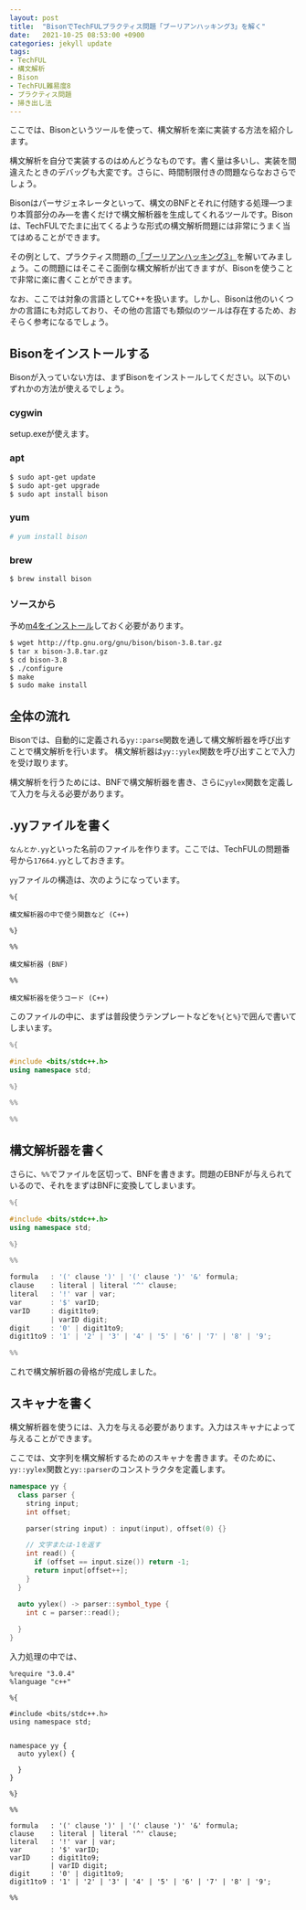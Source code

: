 ```yaml
---
layout: post
title:  "BisonでTechFULプラクティス問題「ブーリアンハッキング3」を解く"
date:   2021-10-25 08:53:00 +0900
categories: jekyll update
tags:
- TechFUL
- 構文解析
- Bison
- TechFUL難易度8
- プラクティス問題
- 掃き出し法
---
```


ここでは、Bisonというツールを使って、構文解析を楽に実装する方法を紹介します。

構文解析を自分で実装するのはめんどうなものです。書く量は多いし、実装を間違えたときのデバッグも大変です。さらに、時間制限付きの問題ならなおさらでしょう。

Bisonはパーサジェネレータといって、構文のBNFとそれに付随する処理―つまり本質部分のみ―を書くだけで構文解析器を生成してくれるツールです。Bisonは、TechFULでたまに出てくるような形式の構文解析問題には非常にうまく当てはめることができます。

その例として、プラクティス問題の[「ブーリアンハッキング3」](https://techful-programming.com/user/practice/problem/coding/17664)を解いてみましょう。この問題にはそこそこ面倒な構文解析が出てきますが、Bisonを使うことで非常に楽に書くことができます。

なお、ここでは対象の言語としてC++を扱います。しかし、Bisonは他のいくつかの言語にも対応しており、その他の言語でも類似のツールは存在するため、おそらく参考になるでしょう。

## Bisonをインストールする

Bisonが入っていない方は、まずBisonをインストールしてください。以下のいずれかの方法が使えるでしょう。

### cygwin

setup.exeが使えます。

### apt

```bash
$ sudo apt-get update 
$ sudo apt-get upgrade 
$ sudo apt install bison
```

### yum

```bash
# yum install bison
```

### brew

```bash
$ brew install bison
```

### ソースから

予め[m4をインストール](http://www.bnote.net/linux/compile.shtml)しておく必要があります。

```bash
$ wget http://ftp.gnu.org/gnu/bison/bison-3.8.tar.gz
$ tar x bison-3.8.tar.gz
$ cd bison-3.8
$ ./configure
$ make
$ sudo make install
```

## 全体の流れ

Bisonでは、自動的に定義される`yy::parse`関数を通して構文解析器を呼び出すことで構文解析を行います。
構文解析器は`yy::yylex`関数を呼び出すことで入力を受け取ります。

構文解析を行うためには、BNFで構文解析器を書き、さらに`yylex`関数を定義して入力を与える必要があります。

## .yyファイルを書く

`なんとか.yy`といった名前のファイルを作ります。ここでは、TechFULの問題番号から`17664.yy`としておきます。

`yy`ファイルの構造は、次のようになっています。

```text
%{

構文解析器の中で使う関数など (C++)

%}

%%

構文解析器 (BNF)

%%

構文解析器を使うコード (C++)
```

このファイルの中に、まずは普段使うテンプレートなどを`%{`と`%}`で囲んで書いてしまいます。

```cpp
%{

#include <bits/stdc++.h>
using namespace std;

%}

%%

%%

```

## 構文解析器を書く

さらに、`%%`でファイルを区切って、BNFを書きます。問題のEBNFが与えられているので、それをまずはBNFに変換してしまいます。

```cpp
%{

#include <bits/stdc++.h>
using namespace std;

%}

%%

formula   : '(' clause ')' | '(' clause ')' '&' formula;
clause    : literal | literal '^' clause;
literal   : '!' var | var;
var       : '$' varID;
varID     : digit1to9;
          | varID digit;
digit     : '0' | digit1to9;
digit1to9 : '1' | '2' | '3' | '4' | '5' | '6' | '7' | '8' | '9';

%%
```

これで構文解析器の骨格が完成しました。

## スキャナを書く

構文解析器を使うには、入力を与える必要があります。入力はスキャナによって与えることができます。

ここでは、文字列を構文解析するためのスキャナを書きます。そのために、`yy::yylex`関数と`yy::parser`のコンストラクタを定義します。

```cpp
namespace yy {
  class parser {
    string input;
    int offset;

    parser(string input) : input(input), offset(0) {}

    // 文字または-1を返す
    int read() {
      if (offset == input.size()) return -1;
      return input[offset++];
    }
  }

  auto yylex() -> parser::symbol_type {
    int c = parser::read();
    
  }
}
```

入力処理の中では、



```bison
%require "3.0.4"
%language "c++"

%{

#include <bits/stdc++.h>
using namespace std;


namespace yy {
  auto yylex() {
    
  }
}

%}

%%

formula   : '(' clause ')' | '(' clause ')' '&' formula;
clause    : literal | literal '^' clause;
literal   : '!' var | var;
var       : '$' varID;
varID     : digit1to9;
          | varID digit;
digit     : '0' | digit1to9;
digit1to9 : '1' | '2' | '3' | '4' | '5' | '6' | '7' | '8' | '9';

%%

```
